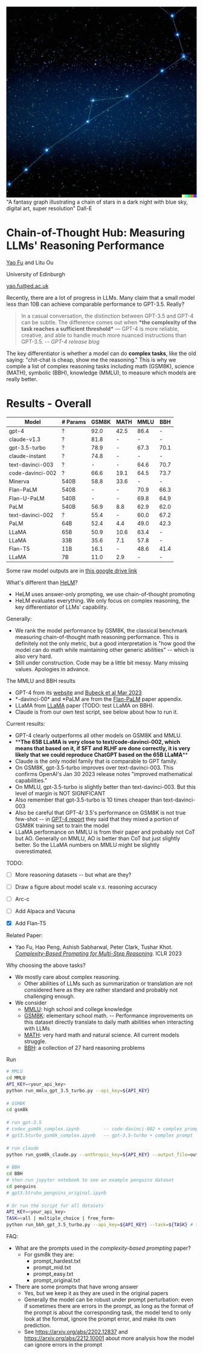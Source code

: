 
![Title](resources/title.png)
"A fantasy graph illustrating a chain of stars in a dark night with blue sky, digital art, super resolution" Dall-E


# Chain-of-Thought Hub: Measuring LLMs' Reasoning Performance

[Yao Fu](https://franxyao.github.io/) and Litu Ou

University of Edinburgh

yao.fu@ed.ac.uk

Recently, there are a lot of progress in LLMs. Many claim that a small model less than 10B can achieve comparable performance to GPT-3.5. Really? 

> In a casual conversation, the distinction between GPT-3.5 and GPT-4 can be subtle. The difference comes out when **\*the complexity of the task reaches a sufficient threshold\*** — GPT-4 is more reliable, creative, and able to handle much more nuanced instructions than GPT-3.5.  --  *GPT-4 release blog*

The key differentiator is whether a model can do **complex tasks**, like the old saying: "chit-chat is cheap, show me the reasoning." This is why we compile a list of complex reasoning tasks including math (GSM8K), science (MATH), symbolic (BBH), knowledge (MMLU), to measure which models are really better. 




# Results - Overall

| Model            | \# Params | GSM8K | MATH | MMLU | BBH  | 
| ----             | --------- | ----- | ---- | ---- | ---  | 
| gpt-4            | ?         | 92.0  | 42.5 | 86.4 | -    | 
| claude-v1.3      | ?         | 81.8  | -    | -    | -    |
| gpt-3.5-turbo    | ?         | 78.9  | -    | 67.3 | 70.1 | 
| claude-instant   | ?         | 74.8  | -    | -    | -    |
| text-davinci-003 | ?         | -     | -    | 64.6 | 70.7 | 
| code-davinci-002 | ?         | 66.6  | 19.1 | 64.5 | 73.7 | 
| Minerva          | 540B      | 58.8  | 33.6 | -    | -    | 
| Flan-PaLM        | 540B      | -     | -    | 70.9 | 66.3 | 
| Flan-U-PaLM      | 540B      | -     | -    | 69.8 | 64.9 | 
| PaLM             | 540B      | 56.9  | 8.8  | 62.9 | 62.0 |
| text-davinci-002 | ?         | 55.4  | -    | 60.0 | 67.2 |
| PaLM             | 64B       | 52.4  | 4.4  | 49.0 | 42.3 |
| LLaMA            | 65B       | 50.9  | 10.6 | 63.4 | -   |
| LLaMA            | 33B       | 35.6  | 7.1  | 57.8 | -    |
| Flan-T5          | 11B       | 16.1  | -    | 48.6 | 41.4 |
| LLaMA            | 7B        | 11.0  | 2.9  | -    | -    |

Some raw model outputs are in [this google drive link](https://drive.google.com/drive/folders/18Qz7AbSjUFqpa3uSkwG40riVXqjQl_pp)

What's different than [HeLM](https://crfm.stanford.edu/helm/latest/)? 
* HeLM uses answer-only prompting, we use chain-of-thought promoting
* HeLM evaluates everything. We only focus on complex reasoning, the key differentiator of LLMs' capability. 

Generally: 
* We rank the model performance by GSM8K, the classical benchmark measuring chain-of-thought math reasoning performance. This is definitely not the only metric, but a good interpretation is "how good the model can do math while maintaining other generic abilities" -- which is also very hard.
* Still under construction. Code may be a little bit messy. Many missing values. Apologies in advance. 

The MMLU and BBH results
* GPT-4 from its [website](https://openai.com/research/gpt-4) and [Bubeck et al Mar 2023](https://arxiv.org/abs/2303.12712)
* \*-davinci-00\* and \*PaLM are from the [Flan-PaLM](https://arxiv.org/abs/2210.11416) paper appendix. 
* LLaMA from [LLaMA](https://research.facebook.com/publications/llama-open-and-efficient-foundation-language-models/) paper (TODO: test LLaMA on BBH).
* Claude is from our own test script, see below about how to run it.

Current results:
* GPT-4 clearly outperforms all other models on GSM8K and MMLU.
* \*\***The 65B LLaMA is very close to text/code-davinci-002, which means that based on it, if SFT and RLHF are done correctly, it is very likely that we could reproduce ChatGPT based on the 65B LLaMA**\*\*
* Claude is the only model family that is comparable to GPT family. 
* On GSM8K, gpt-3.5-turbo improves over text-davinci-003. This confirms OpenAI's Jan 30 2023 release notes "improved mathematical capabilities."
* On MMLU, gpt-3.5-turbo is slightly better than text-davinci-003. But this level of margin is NOT SIGNIFICANT
* Also remember that gpt-3.5-turbo is 10 times cheaper than text-davinci-003
* Also be careful that GPT-4/ 3.5's performance on GSM8K is not true few-shot -- in [GPT-4 report](https://cdn.openai.com/papers/gpt-4.pdf) they said that they mixed a portion of GSM8K training set to train the model
* LLaMA performance on MMLU is from their paper and probably not CoT but AO. Generally on MMLU, AO is better than CoT but just slightly better. So the LLaMA numbers on MMLU might be slightly overestimated.

TODO:
* [ ] More reasoning datasets -- but what are they? 
* [ ] Draw a figure about model scale v.s. reasoning accuracy 
* [ ] Arc-c
* [ ] Add Alpaca and Vacuna 
* [x] Add Flan-T5


Related Paper:
* Yao Fu, Hao Peng, Ashish Sabharwal, Peter Clark, Tushar Khot. [_Complexity-Based Prompting for Multi-Step Reasoning_](https://arxiv.org/abs/2210.00720). ICLR 2023



Why choosing the above tasks? 
* We mostly care about complex reasoning. 
  * Other abilities of LLMs such as summarization or translation are not considered here as they are rather standard and probably not challenging enough. 
* We consider
  * [MMLU](https://arxiv.org/abs/2210.11416): high school and college knowledge
  * [GSM8K](https://arxiv.org/abs/2201.11903): elementary school math. -- Performance improvements on this dataset directly translate to daily math abilities when interacting with LLMs
  * [MATH](https://arxiv.org/abs/2206.14858): very hard math and natural science. All current models struggle. 
  * [BBH](https://arxiv.org/abs/2210.09261): a collection of 27 hard reasoning problems


Run 
```sh
# MMLU
cd MMLU
API_KEY=<your_api_key>
python run_mmlu_gpt_3.5_turbo.py --api_key=${API_KEY}

# GSM8K
cd gsm8k 

# run gpt-3.5
# codex_gsm8k_complex.ipynb         -- code-davinci-002 + complex prompt
# gpt3.5turbo_gsm8k_complex.ipynb   -- gpt-3.5-turbo + complex prompt

# run claude
python run_gsm8k_claude.py --anthropic_key=${API_KEY} --output_file=outputs/gsm8k_claude_test.txt

# BBH
cd BBH
# then run jupyter notebook to see an example penguins dataset
cd penguins
# gpt3.5trubo_penguins_original.ipynb

# Or run the script for all datasets
API_KEY=<your_api_key>
TASK=<all | multiple_choice | free_form>
python run_bbh_gpt_3.5_turbo.py --api_key=${API_KEY} --task=${TASK} # task=all by default
```

FAQ:
* What are the prompts used in the _complexity-based prompting_ paper?
  * For gsm8k they are: 
    * prompt_hardest.txt
    * prompt_mid.txt 
    * prompt_easy.txt
    * prompt_original.txt
* There are some prompts that have wrong answer
  * Yes, but we keep it as they are used in the original papers
  * Generally the model can be robust under prompt perturbation: even if sometimes there are errors in the prompt, as long as the format of the prompt is about the corresponding task, the model tend to only look at the format, ignore the prompt error, and make its own prediction. 
  * See https://arxiv.org/abs/2202.12837 and https://arxiv.org/abs/2212.10001 about more analysis how the model can ignore errors in the prompt
